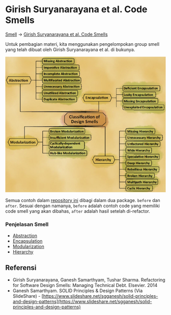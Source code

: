 # Girish Suryanarayana et al. Code Smells

[Smell](.) → [Girish Suryanarayana et al. Code Smells](#)

Untuk pembagian materi, kita menggunakan pengelompokan group smell yang telah dibuat oleh Girish Suryanarayana et al. di bukunya.

![Girish smell groups](img/girish/all_smell.png "Girish smell groups")

Semua contoh dalam [repository ini](https://github.com/mrp130/smell/tree/master/src/girish/) dibagi dalam dua package. `before` dan `after`. Sesuai dengan namanya, `before` adalah contoh code yang memiliki code smell yang akan dibahas, `after` adalah hasil setelah di-refactor.

### Penjelasan Smell

- [Abstraction](Abstraction)
- [Encapsulation](Encapsulation)
- [Modularization](Modularization)
- [Hierarchy](Hierarchy)

## Referensi

- Girish Suryanarayana, Ganesh Samarthyam, Tushar Sharma. Refactoring for Software Design Smells: Managing Technical Debt. Elsevier. 2014
- Ganesh Samarthyam. SOLID Principles & Design Patterns (Via SlideShare) - [https://www.slideshare.net/sgganesh/solid-principles-and-design-patterns](https://www.slideshare.net/sgganesh/solid-principles-and-design-patterns)
